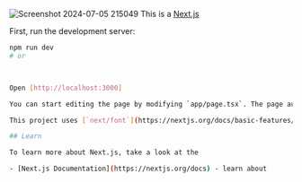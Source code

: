 ![Screenshot 2024-07-05 215049](https://github.com/poojahooda22/refokus-websitedesign/assets/91055527/22ef8c53-aa1a-46d8-97e6-e4c5a8a90983)
This is a [Next.js](https://nextjs.org/) 



First, run the development server:

```bash
npm run dev
# or



Open [http://localhost:3000]

You can start editing the page by modifying `app/page.tsx`. The page auto-updates as you edit the file.

This project uses [`next/font`](https://nextjs.org/docs/basic-features/font-optimization)

## Learn

To learn more about Next.js, take a look at the 

- [Next.js Documentation](https://nextjs.org/docs) - learn about 

